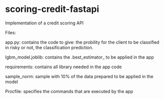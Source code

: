 # scoring-credit-fastapi

Implementation of a credit scoring API

Files:

app.py: contains the code to give:
			the probility for the client to be classified in risky or not,
			the classification prediction.

lgbm_model.joblib: contains the .best_estimator_ to be applied in the app

requirements: contains all library needed in the app code

sample_norm: sample with 10% of the data prepared to be applied in the model

Procfile: specifies the commands that are executed by the app
